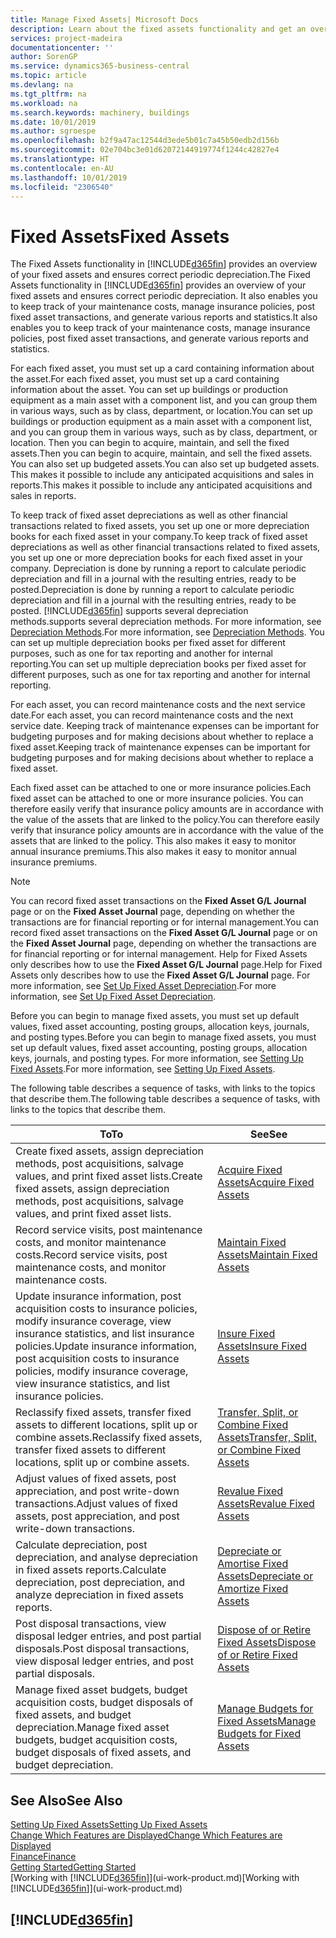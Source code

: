 ```yaml
---
title: Manage Fixed Assets| Microsoft Docs
description: Learn about the fixed assets functionality and get an overview of how to work with fixed assets.
services: project-madeira
documentationcenter: ''
author: SorenGP
ms.service: dynamics365-business-central
ms.topic: article
ms.devlang: na
ms.tgt_pltfrm: na
ms.workload: na
ms.search.keywords: machinery, buildings
ms.date: 10/01/2019
ms.author: sgroespe
ms.openlocfilehash: b2f9a47ac12544d3ede5b01c7a45b50edb2d156b
ms.sourcegitcommit: 02e704bc3e01d62072144919774f1244c42827e4
ms.translationtype: HT
ms.contentlocale: en-AU
ms.lasthandoff: 10/01/2019
ms.locfileid: "2306540"
---
```

# <a name="fixed-assets"></a><span data-ttu-id="6336a-103">Fixed Assets</span><span class="sxs-lookup"><span data-stu-id="6336a-103">Fixed Assets</span></span>
<span data-ttu-id="6336a-104">The Fixed Assets functionality in [!INCLUDE[d365fin](includes/d365fin_md.md)] provides an overview of your fixed assets and ensures correct periodic depreciation.</span><span class="sxs-lookup"><span data-stu-id="6336a-104">The Fixed Assets functionality in [!INCLUDE[d365fin](includes/d365fin_md.md)] provides an overview of your fixed assets and ensures correct periodic depreciation.</span></span> <span data-ttu-id="6336a-105">It also enables you to keep track of your maintenance costs, manage insurance policies, post fixed asset transactions, and generate various reports and statistics.</span><span class="sxs-lookup"><span data-stu-id="6336a-105">It also enables you to keep track of your maintenance costs, manage insurance policies, post fixed asset transactions, and generate various reports and statistics.</span></span>

<span data-ttu-id="6336a-106">For each fixed asset, you must set up a card containing information about the asset.</span><span class="sxs-lookup"><span data-stu-id="6336a-106">For each fixed asset, you must set up a card containing information about the asset.</span></span> <span data-ttu-id="6336a-107">You can set up buildings or production equipment as a main asset with a component list, and you can group them in various ways, such as by class, department, or location.</span><span class="sxs-lookup"><span data-stu-id="6336a-107">You can set up buildings or production equipment as a main asset with a component list, and you can group them in various ways, such as by class, department, or location.</span></span> <span data-ttu-id="6336a-108">Then you can begin to acquire, maintain, and sell the fixed assets.</span><span class="sxs-lookup"><span data-stu-id="6336a-108">Then you can begin to acquire, maintain, and sell the fixed assets.</span></span> <span data-ttu-id="6336a-109">You can also set up budgeted assets.</span><span class="sxs-lookup"><span data-stu-id="6336a-109">You can also set up budgeted assets.</span></span> <span data-ttu-id="6336a-110">This makes it possible to include any anticipated acquisitions and sales in reports.</span><span class="sxs-lookup"><span data-stu-id="6336a-110">This makes it possible to include any anticipated acquisitions and sales in reports.</span></span>

<span data-ttu-id="6336a-111">To keep track of fixed asset depreciations as well as other financial transactions related to fixed assets, you set up one or more depreciation books for each fixed asset in your company.</span><span class="sxs-lookup"><span data-stu-id="6336a-111">To keep track of fixed asset depreciations as well as other financial transactions related to fixed assets, you set up one or more depreciation books for each fixed asset in your company.</span></span> <span data-ttu-id="6336a-112">Depreciation is done by running a report to calculate periodic depreciation and fill in a journal with the resulting entries, ready to be posted.</span><span class="sxs-lookup"><span data-stu-id="6336a-112">Depreciation is done by running a report to calculate periodic depreciation and fill in a journal with the resulting entries, ready to be posted.</span></span> [!INCLUDE[d365fin](includes/d365fin_md.md)] <span data-ttu-id="6336a-113">supports several depreciation methods.</span><span class="sxs-lookup"><span data-stu-id="6336a-113">supports several depreciation methods.</span></span> <span data-ttu-id="6336a-114">For more information, see [Depreciation Methods](fa-depreciation-methods.md).</span><span class="sxs-lookup"><span data-stu-id="6336a-114">For more information, see [Depreciation Methods](fa-depreciation-methods.md).</span></span> <span data-ttu-id="6336a-115">You can set up multiple depreciation books per fixed asset for different purposes, such as one for tax reporting and another for internal reporting.</span><span class="sxs-lookup"><span data-stu-id="6336a-115">You can set up multiple depreciation books per fixed asset for different purposes, such as one for tax reporting and another for internal reporting.</span></span>

<span data-ttu-id="6336a-116">For each asset, you can record maintenance costs and the next service date.</span><span class="sxs-lookup"><span data-stu-id="6336a-116">For each asset, you can record maintenance costs and the next service date.</span></span> <span data-ttu-id="6336a-117">Keeping track of maintenance expenses can be important for budgeting purposes and for making decisions about whether to replace a fixed asset.</span><span class="sxs-lookup"><span data-stu-id="6336a-117">Keeping track of maintenance expenses can be important for budgeting purposes and for making decisions about whether to replace a fixed asset.</span></span>

<span data-ttu-id="6336a-118">Each fixed asset can be attached to one or more insurance policies.</span><span class="sxs-lookup"><span data-stu-id="6336a-118">Each fixed asset can be attached to one or more insurance policies.</span></span> <span data-ttu-id="6336a-119">You can therefore easily verify that insurance policy amounts are in accordance with the value of the assets that are linked to the policy.</span><span class="sxs-lookup"><span data-stu-id="6336a-119">You can therefore easily verify that insurance policy amounts are in accordance with the value of the assets that are linked to the policy.</span></span> <span data-ttu-id="6336a-120">This also makes it easy to monitor annual insurance premiums.</span><span class="sxs-lookup"><span data-stu-id="6336a-120">This also makes it easy to monitor annual insurance premiums.</span></span>

> [!NOTE]  
>   <span data-ttu-id="6336a-121">You can record fixed asset transactions on the **Fixed Asset G/L Journal** page or on the **Fixed Asset Journal** page, depending on whether the transactions are for financial reporting or for internal management.</span><span class="sxs-lookup"><span data-stu-id="6336a-121">You can record fixed asset transactions on the **Fixed Asset G/L Journal** page or on the **Fixed Asset Journal** page, depending on whether the transactions are for financial reporting or for internal management.</span></span> <span data-ttu-id="6336a-122">Help for Fixed Assets only describes how to use the **Fixed Asset G/L Journal** page.</span><span class="sxs-lookup"><span data-stu-id="6336a-122">Help for Fixed Assets only describes how to use the **Fixed Asset G/L Journal** page.</span></span> <span data-ttu-id="6336a-123">For more information, see [Set Up Fixed Asset Depreciation](fa-how-setup-depreciation.md).</span><span class="sxs-lookup"><span data-stu-id="6336a-123">For more information, see [Set Up Fixed Asset Depreciation](fa-how-setup-depreciation.md).</span></span>

<span data-ttu-id="6336a-124">Before you can begin to manage fixed assets, you must set up default values, fixed asset accounting, posting groups, allocation keys, journals, and posting types.</span><span class="sxs-lookup"><span data-stu-id="6336a-124">Before you can begin to manage fixed assets, you must set up default values, fixed asset accounting, posting groups, allocation keys, journals, and posting types.</span></span> <span data-ttu-id="6336a-125">For more information, see [Setting Up Fixed Assets](fa-setup.md).</span><span class="sxs-lookup"><span data-stu-id="6336a-125">For more information, see [Setting Up Fixed Assets](fa-setup.md).</span></span>

<span data-ttu-id="6336a-126">The following table describes a sequence of tasks, with links to the topics that describe them.</span><span class="sxs-lookup"><span data-stu-id="6336a-126">The following table describes a sequence of tasks, with links to the topics that describe them.</span></span>

| <span data-ttu-id="6336a-127">To</span><span class="sxs-lookup"><span data-stu-id="6336a-127">To</span></span> | <span data-ttu-id="6336a-128">See</span><span class="sxs-lookup"><span data-stu-id="6336a-128">See</span></span> |
| --- | --- |
| <span data-ttu-id="6336a-129">Create fixed assets, assign depreciation methods, post acquisitions, salvage values, and print fixed asset lists.</span><span class="sxs-lookup"><span data-stu-id="6336a-129">Create fixed assets, assign depreciation methods, post acquisitions, salvage values, and print fixed asset lists.</span></span> |[<span data-ttu-id="6336a-130">Acquire Fixed Assets</span><span class="sxs-lookup"><span data-stu-id="6336a-130">Acquire Fixed Assets</span></span>](fa-how-acquire.md) |
| <span data-ttu-id="6336a-131">Record service visits, post maintenance costs, and monitor maintenance costs.</span><span class="sxs-lookup"><span data-stu-id="6336a-131">Record service visits, post maintenance costs, and monitor maintenance costs.</span></span> |[<span data-ttu-id="6336a-132">Maintain Fixed Assets</span><span class="sxs-lookup"><span data-stu-id="6336a-132">Maintain Fixed Assets</span></span>](fa-how-maintain.md) |
| <span data-ttu-id="6336a-133">Update insurance information, post acquisition costs to insurance policies, modify insurance coverage, view insurance statistics, and list insurance policies.</span><span class="sxs-lookup"><span data-stu-id="6336a-133">Update insurance information, post acquisition costs to insurance policies, modify insurance coverage, view insurance statistics, and list insurance policies.</span></span> |[<span data-ttu-id="6336a-134">Insure Fixed Assets</span><span class="sxs-lookup"><span data-stu-id="6336a-134">Insure Fixed Assets</span></span>](fa-how-insure.md) |
| <span data-ttu-id="6336a-135">Reclassify fixed assets, transfer fixed assets to different locations, split up or combine assets.</span><span class="sxs-lookup"><span data-stu-id="6336a-135">Reclassify fixed assets, transfer fixed assets to different locations, split up or combine assets.</span></span> |[<span data-ttu-id="6336a-136">Transfer, Split, or Combine Fixed Assets</span><span class="sxs-lookup"><span data-stu-id="6336a-136">Transfer, Split, or Combine Fixed Assets</span></span>](fa-how-trans-split-combine.md) |
| <span data-ttu-id="6336a-137">Adjust values of fixed assets, post appreciation, and post write-down transactions.</span><span class="sxs-lookup"><span data-stu-id="6336a-137">Adjust values of fixed assets, post appreciation, and post write-down transactions.</span></span> |[<span data-ttu-id="6336a-138">Revalue Fixed Assets</span><span class="sxs-lookup"><span data-stu-id="6336a-138">Revalue Fixed Assets</span></span>](fa-how-revalue.md) |
| <span data-ttu-id="6336a-139">Calculate depreciation, post depreciation, and analyse depreciation in fixed assets reports.</span><span class="sxs-lookup"><span data-stu-id="6336a-139">Calculate depreciation, post depreciation, and  analyze depreciation in fixed assets reports.</span></span> |[<span data-ttu-id="6336a-140">Depreciate or Amortise Fixed Assets</span><span class="sxs-lookup"><span data-stu-id="6336a-140">Depreciate or Amortize Fixed Assets</span></span>](fa-how-depreciate-amortize.md) |
| <span data-ttu-id="6336a-141">Post disposal transactions, view disposal ledger entries, and post partial disposals.</span><span class="sxs-lookup"><span data-stu-id="6336a-141">Post disposal transactions, view disposal ledger entries, and post partial disposals.</span></span> |[<span data-ttu-id="6336a-142">Dispose of or Retire Fixed Assets</span><span class="sxs-lookup"><span data-stu-id="6336a-142">Dispose of or Retire Fixed Assets</span></span>](fa-how-dispose-retire.md) |
| <span data-ttu-id="6336a-143">Manage fixed asset budgets, budget acquisition costs, budget disposals of fixed assets, and budget depreciation.</span><span class="sxs-lookup"><span data-stu-id="6336a-143">Manage fixed asset budgets, budget acquisition costs, budget disposals of fixed assets, and budget depreciation.</span></span> |[<span data-ttu-id="6336a-144">Manage Budgets for Fixed Assets</span><span class="sxs-lookup"><span data-stu-id="6336a-144">Manage Budgets for Fixed Assets</span></span>](fa-how-manage-budgets.md) |

## <a name="see-also"></a><span data-ttu-id="6336a-145">See Also</span><span class="sxs-lookup"><span data-stu-id="6336a-145">See Also</span></span>
[<span data-ttu-id="6336a-146">Setting Up Fixed Assets</span><span class="sxs-lookup"><span data-stu-id="6336a-146">Setting Up Fixed Assets</span></span>](fa-setup.md)  
[<span data-ttu-id="6336a-147">Change Which Features are Displayed</span><span class="sxs-lookup"><span data-stu-id="6336a-147">Change Which Features are Displayed</span></span>](ui-experiences.md)  
[<span data-ttu-id="6336a-148">Finance</span><span class="sxs-lookup"><span data-stu-id="6336a-148">Finance</span></span>](finance.md)  
[<span data-ttu-id="6336a-149">Getting Started</span><span class="sxs-lookup"><span data-stu-id="6336a-149">Getting Started</span></span>](product-get-started.md)  
<span data-ttu-id="6336a-150">[Working with [!INCLUDE[d365fin](includes/d365fin_md.md)]](ui-work-product.md)</span><span class="sxs-lookup"><span data-stu-id="6336a-150">[Working with [!INCLUDE[d365fin](includes/d365fin_md.md)]](ui-work-product.md)</span></span>

## [!INCLUDE[d365fin](includes/free_trial_md.md)]  
 
